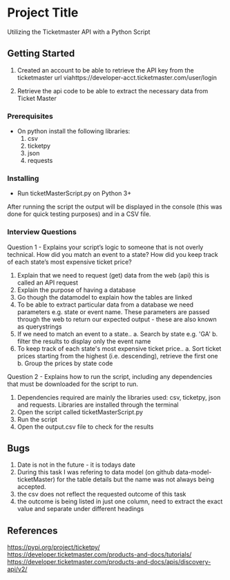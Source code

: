 # Project Title

Utilizing the Ticketmaster API with a Python Script

## Getting Started

1. Created an account to be able to retrieve the API key from the ticketmaster url viahttps://developer-acct.ticketmaster.com/user/login

2. Retrieve the api code to be able to extract the necessary data from Ticket Master


### Prerequisites

- On python install the following libraries:
    1. csv
    2. ticketpy
    3. json
    4. requests

### Installing

- Run ticketMasterScript.py on Python 3+

After running the script the output will be displayed in the console (this was done for quick testing purposes) and in a CSV file.


### Interview Questions

Question 1 - Explains your script’s logic to someone that is not overly technical. How did you match an event to a state? How did you keep track of each state’s most expensive ticket price?

1. Explain that we need to request (get) data from the web (api) this is called an API request 
2. Explain the purpose of having a database
3. Go though the datamodel to explain how the tables are linked
4. To be able to extract particular data from a database we need parameters e.g. state or event name. These parameters
are passed through the web to return our expected output - these are also known as querystrings
5. If we need to match an event to a state.. 
        a. Search by state e.g. 'GA' 
        b. filter the results to display only the event name
6. To keep track of each state's most expensive ticket price..
        a. Sort ticket prices starting from the highest (i.e. descending), retrieve the first one
        b. Group the prices by state code

Question 2 - Explains how to run the script, including any dependencies that must be downloaded for the script to run.

1. Dependencies required are mainly the libraries used: csv, ticketpy, json and requests. Libraries are installed through the terminal
2. Open the script called ticketMasterScript.py
3. Run the script
4. Open the output.csv file to check for the results


## Bugs
1. Date is not in the future - it is todays date
2. During this task I was refering to data model (on github data-model-ticketMaster) for the table details but the name was not always being accepted.
3. the csv does not reflect the requested outcome of this task
4. the outcome is being listed in just one column, need to extract the exact value and separate under different headings



## References
https://pypi.org/project/ticketpy/
https://developer.ticketmaster.com/products-and-docs/tutorials/
https://developer.ticketmaster.com/products-and-docs/apis/discovery-api/v2/


